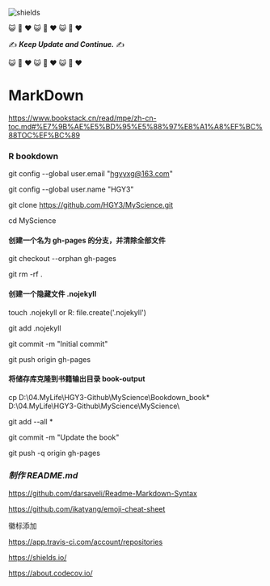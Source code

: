 ![shields](https://img.shields.io/badge/Docs-Updating-red)

:smiley_cat: :dash: :heart: :smiley_cat: :dash: :heart: :smiley_cat: :dash: :heart:

:writing_hand: ***Keep Update and Continue.*** :writing_hand:

:smiley_cat: :dash: :heart: :smiley_cat: :dash: :heart: :smiley_cat: :dash: :heart:

# MarkDown

https://www.bookstack.cn/read/mpe/zh-cn-toc.md#%E7%9B%AE%E5%BD%95%E5%88%97%E8%A1%A8%EF%BC%88TOC%EF%BC%89

### R bookdown
git config --global user.email "hgyyxg@163.com"

git config --global user.name "HGY3"

git clone https://github.com/HGY3/MyScience.git

cd MyScience

#### 创建一个名为 gh-pages 的分支，并清除全部文件
git checkout --orphan gh-pages

git rm -rf .

#### 创建一个隐藏文件 .nojekyll
touch .nojekyll or R: file.create('.nojekyll')

git add .nojekyll

git commit -m "Initial commit"

git push origin gh-pages

#### 将储存库克隆到书籍输出目录 book-output
cp D:\04.MyLife\HGY3-Github\MyScience\Bookdown\_book\*  D:\04.MyLife\HGY3-Github\MyScience\MyScience\

git add --all *

git commit -m "Update the book"

git push -q origin gh-pages


### *制作 README.md*

https://github.com/darsaveli/Readme-Markdown-Syntax

https://github.com/ikatyang/emoji-cheat-sheet


徽标添加

https://app.travis-ci.com/account/repositories

https://shields.io/

https://about.codecov.io/